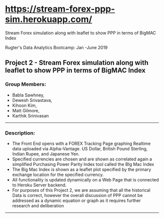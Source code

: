 # https://stream-forex-ppp-sim.herokuapp.com/
Stream Forex simulation along with leaflet to show PPP in terms of BigMAC Index


Rugter's Data Analytics Bootcamp:  Jan -June 2019
## Project 2 - Stream Forex simulation along with leaflet to show PPP in terms of BigMAC Index
### Group Members: 
+ Babla Sawhney, 
+ Dewesh Srivastava, 
+ Kihoon Kim, 
+ Matt Gilmore, 
+ Karthik Srinivasan
--- 
### Description: 
+ The Front End opens with a FOREX Tracking Page graphing Realtime data uploaded via Alpha-Vantage.  US Dollar, British Pound Sterling, Indian Rupee, and Japanese Yen.
+ Specified currencies are chosen and are shown as correlated again a simplified Purchasing Power Parity Index tool called the BIg Mac Index
+ The Big Mac Index is shown as a leaflet plot specified by the primary exchange location for the specified currency.
+ All functionality is updated dynamically on a Web Page that is connected to Heroku Server backend.
+ For purposes of this Project 2, we are assuming that all the historical Data is correct, however the overall discussion of PPP cannot be addressed as a dynamic equation or graph as it requires further research and deliberation
---
